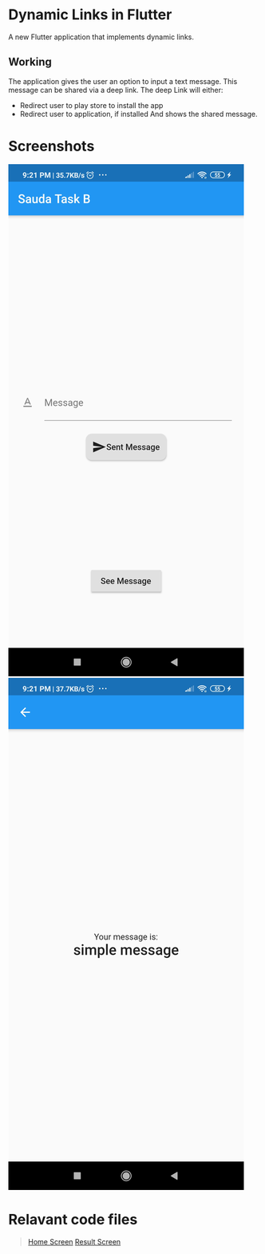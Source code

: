 # Dynamic Links in Flutter

A new Flutter application that implements dynamic links.

## Working

The application gives the user an option to input a text message. This message can be shared via a deep link. The deep Link will either:
* Redirect user to play store to install the app
* Redirect user to application, if installed
And shows the shared message.

# Screenshots

![picture alt](screenshots/ss1.png "Title is optional")
![picture alt](screenshots/ss2.png "Title is optional")

# Relavant code files

> [Home Screen](lib\Screens\HomeScreen\home_screen.dart)
> [Result Screen](lib\Screens\ResultScreen\result_screen.dart)
